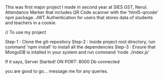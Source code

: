 This was first major project I made in second year at SIES GST, Nerul.
Attendance Marker that includes QR Code scanner with the 'html5-qrcode' npm package.
JWT Authentication for users that stores data of students and teachers in a cookie.




// To use my project

Step-1 : Clone the git-repository
Step-2 : Inside project root directory, run command 'npm install' to install all the dependencies
Step-3 : Ensure that MongoDB is intalled in your system and run command 'node ./index.js' 

If it says,
Server Started! ON PORT: 8000
Db connected

you are good to go...
message me for any queries.
